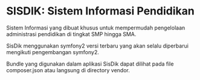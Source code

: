 SISDIK: Sistem Informasi Pendidikan
========================

Sistem Informasi yang dibuat khusus untuk mempermudah pengelolaan
administrasi pendidikan di tingkat SMP hingga SMA.

SisDik menggunakan symfony2 versi terbaru yang akan selalu
diperbarui mengikuti pengembangan symfony2.

Bundle yang digunakan dalam aplikasi SisDik dapat dilihat pada
file composer.json atau langsung di directory vendor.

